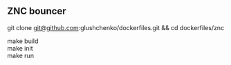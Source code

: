 ## ZNC bouncer

git clone git@github.com:glushchenko/dockerfiles.git && cd dockerfiles/znc

make build  
make init  
make run  

